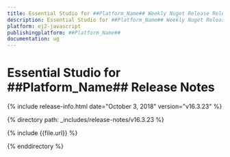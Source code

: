 ```yaml
---
title: Essential Studio for ##Platform_Name## Weekly Nuget Release Release Notes  
description: Essential Studio for ##Platform_Name## Weekly Nuget Release Release Notes  
platform: ej2-javascript
publishingplatform: ##Platform_Name##
documentation: ug
---
```


# Essential Studio for  ##Platform_Name##  Release Notes  

{% include release-info.html date="October 3, 2018"   version="v16.3.23"  %} 

{% directory path: _includes/release-notes/v16.3.23 %}

{% include {{file.url}} %}

{% enddirectory %}
